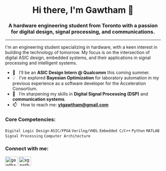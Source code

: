 <h1 align="center">Hi there, I'm Gawtham 👋</h1>
<h3 align="center">A hardware engineering student from Toronto with a passion for digital design, signal processing, and communications.</h3>

---

<p align="left">
  I'm an engineering student specializing in hardware, with a keen interest in building the technology of tomorrow. My focus is on the intersection of digital ASIC design, embedded systems, and their applications in signal processing and intelligent systems.
</p>

- 💼 &nbsp; I’ll be an **ASIC Design Intern @ Qualcomm** this coming summer.
- 💡 &nbsp; I’ve explored **Bayesian Optimization** for laboratory automation in my previous experience as a software developer for the Acceleration Consortium.
- 🌱 &nbsp; I’m sharpening my skills in **Digital Signal Processing (DSP)** and **communication systems**.
- 📫 &nbsp; How to reach me: **ytgawtham@gmail.com**

<h3 align="left">Core Competencies:</h3>
<p align="left">
  <code>Digital Logic Design</code> <code>ASIC/FPGA</code> <code>Verilog/VHDL</code> <code>Embedded C/C++</code> <code>Python</code> <code>MATLAB</code> <code>Signal Processing</code> <code>Computer Architecture</code>
</p>

<h3 align="left">Connect with me:</h3>
<p align="left">
<a href="https://linkedin.com/in/gawthaman" target="blank"><img align="center" src="https://raw.githubusercontent.com/rahuldkjain/github-profile-readme-generator/master/src/images/icons/Social/linked-in-alt.svg" alt="gawthaman" height="30" width="40" /></a>
<a href="https://instagram.com/xgawtham" target="blank"><img align="center" src="https://raw.githubusercontent.com/rahuldkjain/github-profile-readme-generator/master/src/images/icons/Social/instagram.svg" alt="xgawtham" height="30" width="40" /></a>
</p>
